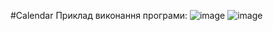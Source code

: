 #Calendar
Приклад виконання програми: ![image](https://cloud.githubusercontent.com/assets/24686307/21699714/aff92b56-d3a5-11e6-80e2-1714e987e11a.png) ![image](https://cloud.githubusercontent.com/assets/24686307/21699977/c16233fa-d3a6-11e6-8eca-02936fbe9fd2.png)
